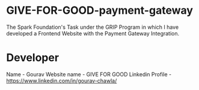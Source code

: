 # GIVE-FOR-GOOD-payment-gateway
The Spark Foundation's Task under the GRIP Program in which I have developed a Frontend Website with the Payment Gateway Integration.

# Developer 
Name - Gourav
Website name - GIVE FOR GOOD
Linkedin Profile - https://www.linkedin.com/in/gourav-chawla/
